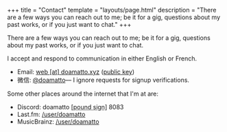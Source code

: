 +++
title = "Contact"
template = "layouts/page.html"
description = "There are a few ways you can reach out to me; be it for a gig, questions about my past works, or if you just want to chat."
+++

There are a few ways you can reach out to me; be it for a gig, questions about my past works, or if you just want to chat.

I accept and respond to communication in either English or French.

- Email: [web \[at\] doamatto.xyz](mailto:web@doamatto.xyz) ([public key](@/key.md))
- 微信: [@doamatto](weixin://dl/chat?doamatto)–– I ignore requests for signup verifications.

Some other places around the internet that I'm at are:
- Discord: doamatto <abbr title="#">[pound sign]</abbr> 8083
- Last.fm: [/user/doamatto](https://www.last.fm/user/doamatto)
- MusicBrainz: [/user/doamatto](https://musicbrainz.org/user/doamatto)
